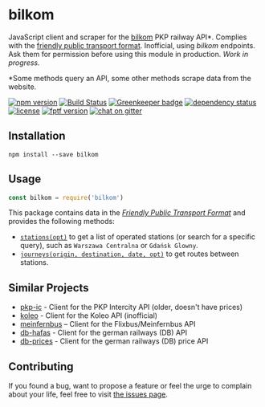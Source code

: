 # bilkom

JavaScript client and scraper for the [bilkom](https://bilkom.pl) PKP railway API\*. Complies with the [friendly public transport format](https://github.com/public-transport/friendly-public-transport-format). Inofficial, using *bilkom* endpoints. Ask them for permission before using this module in production. *Work in progress.*

\*Some methods query an API, some other methods scrape data from the website.

[![npm version](https://img.shields.io/npm/v/bilkom.svg)](https://www.npmjs.com/package/bilkom)
[![Build Status](https://travis-ci.org/juliuste/bilkom.svg?branch=master)](https://travis-ci.org/juliuste/bilkom)
[![Greenkeeper badge](https://badges.greenkeeper.io/juliuste/bilkom.svg)](https://greenkeeper.io/)
[![dependency status](https://img.shields.io/david/juliuste/bilkom.svg)](https://david-dm.org/juliuste/bilkom)
[![license](https://img.shields.io/github/license/juliuste/bilkom.svg?style=flat)](LICENSE)
[![fptf version](https://fptf.badges.juliustens.eu/badge/juliuste/bilkom)](https://fptf.badges.juliustens.eu/link/juliuste/bilkom)
[![chat on gitter](https://badges.gitter.im/juliuste.svg)](https://gitter.im/juliuste)

## Installation

```shell
npm install --save bilkom
```

## Usage

```javascript
const bilkom = require('bilkom')
```

This package contains data in the [*Friendly Public Transport Format*](https://github.com/public-transport/friendly-public-transport-format) and provides the following methods:

- [`stations(opt)`](docs/stations.md) to get a list of operated stations (or search for a specific query), such as `Warszawa Centralna` or `Gdańsk Glowny`.
- [`journeys(origin, destination, date, opt)`](docs/journeys.md) to get routes between stations.

## Similar Projects

- [pkp-ic](https://github.com/juliuste/pkp-ic/) - Client for the PKP Intercity API (older, doesn't have prices)
- [koleo](https://github.com/juliuste/koleo/) - Client for the Koleo API (inofficial)
- [meinfernbus](https://github.com/juliuste/meinfernbus/) – Client for the Flixbus/Meinfernbus API
- [db-hafas](https://github.com/derhuerst/db-hafas/) - Client for the german railways (DB) API
- [db-prices](https://github.com/juliuste/db-prices/) - Client for the german railways (DB) price API

## Contributing

If you found a bug, want to propose a feature or feel the urge to complain about your life, feel free to visit [the issues page](https://github.com/juliuste/bilkom/issues).

